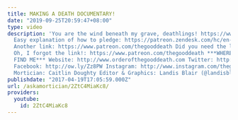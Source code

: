 ```yaml
---
title: MAKING A DEATH DOCUMENTARY!
date: "2019-09-25T20:59:47+08:00"
type: video
description: 'You are the wind beneath my grave, deathlings! https://www.patreon.com/thegooddeath
  Easy explanation of how to pledge: https://patreon.zendesk.com/hc/en-us/articles/203913709-How-do-I-become-a-patron-to-a-creator-
  Another link: https://www.patreon.com/thegooddeath Did you need the link?: https://www.patreon.com/thegooddeath
  Oh, I forgot the link!: https://www.patreon.com/thegooddeath ***WHERE ELSE YOU CAN
  FIND ME*** Website: http://www.orderofthegooddeath.com Twitter: http://www.twitter.com/thegooddeath
  Facebook: http://ow.ly/Zz8PW Instagram: http://www.instagram.com/thegooddeath ***CREDITS***
  Mortician: Caitlin Doughty Editor & Graphics: Landis Blair (@landisblair)'
publishdate: "2017-04-19T17:05:59.000Z"
url: /askamortician/2ZtC4MiaKc8/
providers:
  youtube:
    id: 2ZtC4MiaKc8
---
```

